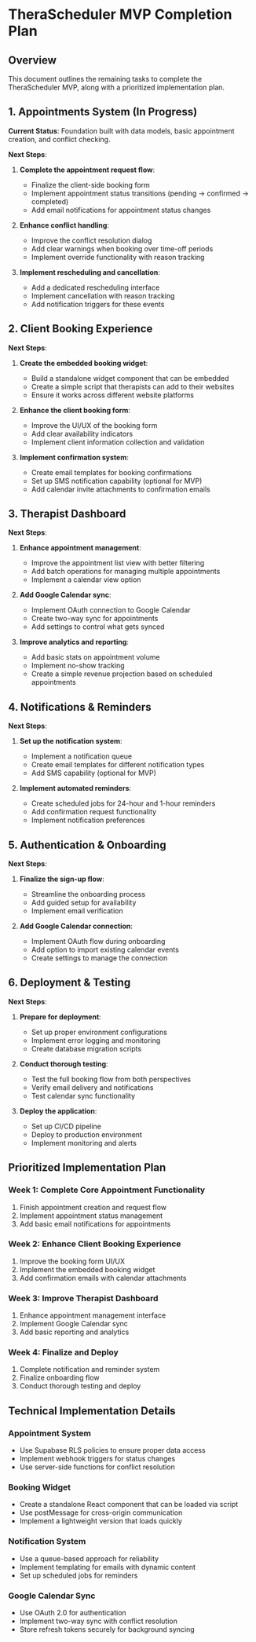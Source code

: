 # TheraScheduler MVP Completion Plan

## Overview

This document outlines the remaining tasks to complete the TheraScheduler MVP, along with a prioritized implementation plan.

## 1. Appointments System (In Progress)

**Current Status**: Foundation built with data models, basic appointment creation, and conflict checking.

**Next Steps**:

1. **Complete the appointment request flow**:

   - Finalize the client-side booking form
   - Implement appointment status transitions (pending → confirmed → completed)
   - Add email notifications for appointment status changes

2. **Enhance conflict handling**:

   - Improve the conflict resolution dialog
   - Add clear warnings when booking over time-off periods
   - Implement override functionality with reason tracking

3. **Implement rescheduling and cancellation**:
   - Add a dedicated rescheduling interface
   - Implement cancellation with reason tracking
   - Add notification triggers for these events

## 2. Client Booking Experience

**Next Steps**:

1. **Create the embedded booking widget**:

   - Build a standalone widget component that can be embedded
   - Create a simple script that therapists can add to their websites
   - Ensure it works across different website platforms

2. **Enhance the client booking form**:

   - Improve the UI/UX of the booking form
   - Add clear availability indicators
   - Implement client information collection and validation

3. **Implement confirmation system**:
   - Create email templates for booking confirmations
   - Set up SMS notification capability (optional for MVP)
   - Add calendar invite attachments to confirmation emails

## 3. Therapist Dashboard

**Next Steps**:

1. **Enhance appointment management**:

   - Improve the appointment list view with better filtering
   - Add batch operations for managing multiple appointments
   - Implement a calendar view option

2. **Add Google Calendar sync**:

   - Implement OAuth connection to Google Calendar
   - Create two-way sync for appointments
   - Add settings to control what gets synced

3. **Improve analytics and reporting**:
   - Add basic stats on appointment volume
   - Implement no-show tracking
   - Create a simple revenue projection based on scheduled appointments

## 4. Notifications & Reminders

**Next Steps**:

1. **Set up the notification system**:

   - Implement a notification queue
   - Create email templates for different notification types
   - Add SMS capability (optional for MVP)

2. **Implement automated reminders**:
   - Create scheduled jobs for 24-hour and 1-hour reminders
   - Add confirmation request functionality
   - Implement notification preferences

## 5. Authentication & Onboarding

**Next Steps**:

1. **Finalize the sign-up flow**:

   - Streamline the onboarding process
   - Add guided setup for availability
   - Implement email verification

2. **Add Google Calendar connection**:
   - Implement OAuth flow during onboarding
   - Add option to import existing calendar events
   - Create settings to manage the connection

## 6. Deployment & Testing

**Next Steps**:

1. **Prepare for deployment**:

   - Set up proper environment configurations
   - Implement error logging and monitoring
   - Create database migration scripts

2. **Conduct thorough testing**:

   - Test the full booking flow from both perspectives
   - Verify email delivery and notifications
   - Test calendar sync functionality

3. **Deploy the application**:
   - Set up CI/CD pipeline
   - Deploy to production environment
   - Implement monitoring and alerts

## Prioritized Implementation Plan

### Week 1: Complete Core Appointment Functionality

1. Finish appointment creation and request flow
2. Implement appointment status management
3. Add basic email notifications for appointments

### Week 2: Enhance Client Booking Experience

1. Improve the booking form UI/UX
2. Implement the embedded booking widget
3. Add confirmation emails with calendar attachments

### Week 3: Improve Therapist Dashboard

1. Enhance appointment management interface
2. Implement Google Calendar sync
3. Add basic reporting and analytics

### Week 4: Finalize and Deploy

1. Complete notification and reminder system
2. Finalize onboarding flow
3. Conduct thorough testing and deploy

## Technical Implementation Details

### Appointment System

- Use Supabase RLS policies to ensure proper data access
- Implement webhook triggers for status changes
- Use server-side functions for conflict resolution

### Booking Widget

- Create a standalone React component that can be loaded via script
- Use postMessage for cross-origin communication
- Implement a lightweight version that loads quickly

### Notification System

- Use a queue-based approach for reliability
- Implement templating for emails with dynamic content
- Set up scheduled jobs for reminders

### Google Calendar Sync

- Use OAuth 2.0 for authentication
- Implement two-way sync with conflict resolution
- Store refresh tokens securely for background syncing
